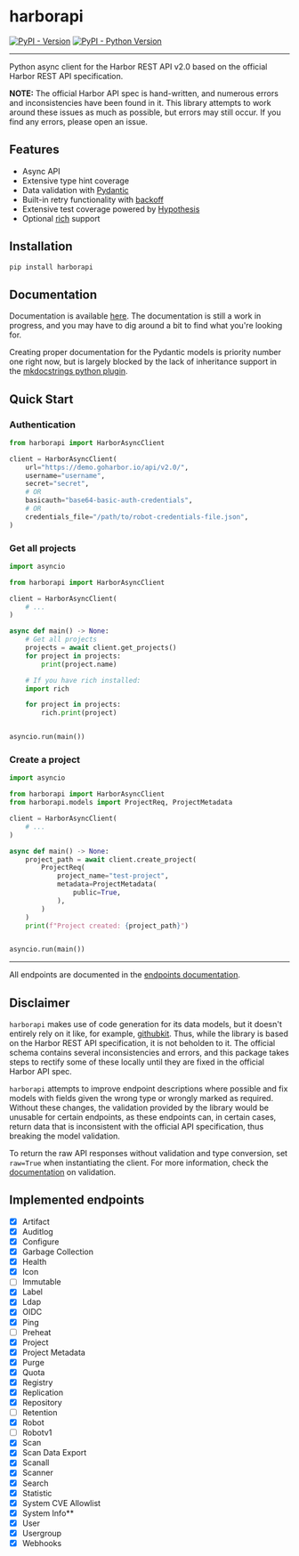 # harborapi

[![PyPI - Version](https://img.shields.io/pypi/v/harborapi.svg)](https://pypi.org/project/harborapi)
[![PyPI - Python Version](https://img.shields.io/pypi/pyversions/harborapi.svg)](https://pypi.org/project/harborapi)

-----


Python async client for the Harbor REST API v2.0 based on the official Harbor REST API specification.

**NOTE:** The official Harbor API spec is hand-written, and numerous errors and inconsistencies have been found in it. This library attempts to work around these issues as much as possible, but errors may still occur. If you find any errors, please open an issue.

## Features

- Async API
- Extensive type hint coverage
- Data validation with [Pydantic](https://github.com/pydantic/pydantic)
- Built-in retry functionality with [backoff](https://github.com/litl/backoff)
- Extensive test coverage powered by [Hypothesis](https://github.com/HypothesisWorks/hypothesis)
- Optional [rich](https://github.com/Textualize/rich/) support

## Installation

```bash
pip install harborapi
```


## Documentation

Documentation is available [here](https://pederhan.github.io/harborapi/). The documentation is still a work in progress, and you may have to dig around a bit to find what you're looking for.

Creating proper documentation for the Pydantic models is priority number one right now, but is largely blocked by the lack of inheritance support in the [mkdocstrings python plugin](https://github.com/mkdocstrings/python/issues/58#issuecomment-1435962980).

## Quick Start


### Authentication


```python
from harborapi import HarborAsyncClient

client = HarborAsyncClient(
    url="https://demo.goharbor.io/api/v2.0/",
    username="username",
    secret="secret",
    # OR
    basicauth="base64-basic-auth-credentials",
    # OR
    credentials_file="/path/to/robot-credentials-file.json",
)
```

### Get all projects

```python
import asyncio

from harborapi import HarborAsyncClient

client = HarborAsyncClient(
    # ...
)

async def main() -> None:
    # Get all projects
    projects = await client.get_projects()
    for project in projects:
        print(project.name)

    # If you have rich installed:
    import rich

    for project in projects:
        rich.print(project)


asyncio.run(main())
```


### Create a project

```python
import asyncio

from harborapi import HarborAsyncClient
from harborapi.models import ProjectReq, ProjectMetadata

client = HarborAsyncClient(
    # ...
)

async def main() -> None:
    project_path = await client.create_project(
        ProjectReq(
            project_name="test-project",
            metadata=ProjectMetadata(
                public=True,
            ),
        )
    )
    print(f"Project created: {project_path}")


asyncio.run(main())
```

----

All endpoints are documented in the [endpoints documentation](https://pederhan.github.io/harborapi/endpoints/).



## Disclaimer

`harborapi` makes use of code generation for its data models, but it doesn't entirely rely on it like, for example, [githubkit](https://github.com/yanyongyu/githubkit). Thus, while the library is based on the Harbor REST API specification, it is not beholden to it. The official schema contains several inconsistencies and errors, and this package takes steps to rectify some of these locally until they are fixed in the official Harbor API spec.

`harborapi` attempts to improve endpoint descriptions where possible and fix models with fields given the wrong type or wrongly marked as required. Without these changes, the validation provided by the library would be unusable for certain endpoints, as these endpoints can, in certain cases, return data that is inconsistent with the official API specification, thus breaking the model validation.

To return the raw API responses without validation and type conversion, set `raw=True` when instantiating the client. For more information, check the [documentation](https://pederhan.github.io/harborapi/usage/validation/) on validation.


## Implemented endpoints

<!-- - [ ] Products
- [ ] Chart Repository
- [ ] Label -->
- [x] Artifact
- [x] Auditlog
- [x] Configure
- [x] Garbage Collection
- [x] Health
- [x] Icon
- [ ] Immutable
- [x] Label
- [x] Ldap
- [x] OIDC
- [x] Ping
- [ ] Preheat
- [x] Project
- [x] Project Metadata
- [x] Purge
- [x] Quota
- [x] Registry
- [x] Replication
- [x] Repository
- [ ] Retention
- [x] Robot
- [ ] Robotv1
- [x] Scan
- [x] Scan Data Export
- [x] Scanall
- [x] Scanner
- [x] Search
- [x] Statistic
- [x] System CVE Allowlist
- [x] System Info**
- [x] User
- [x] Usergroup
- [x] Webhooks
